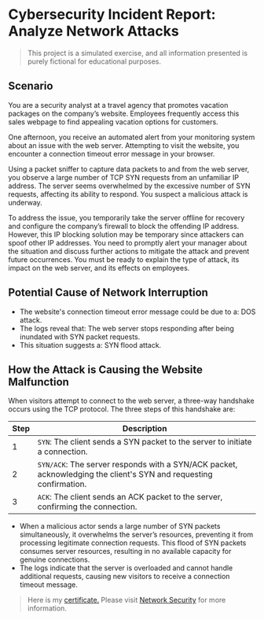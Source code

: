 # Cybersecurity Incident Report: Analyze Network Attacks

> This project is a simulated exercise, and all information presented is purely fictional for educational purposes.

## Scenario

You are a security analyst at a travel agency that promotes vacation packages on the company’s website. Employees frequently access this sales webpage to find appealing vacation options for customers.

One afternoon, you receive an automated alert from your monitoring system about an issue with the web server. Attempting to visit the website, you encounter a connection timeout error message in your browser.

Using a packet sniffer to capture data packets to and from the web server, you observe a large number of TCP SYN requests from an unfamiliar IP address. The server seems overwhelmed by the excessive number of SYN requests, affecting its ability to respond. You suspect a malicious attack is underway.

To address the issue, you temporarily take the server offline for recovery and configure the company’s firewall to block the offending IP address. However, this IP blocking solution may be temporary since attackers can spoof other IP addresses. You need to promptly alert your manager about the situation and discuss further actions to mitigate the attack and prevent future occurrences. You must be ready to explain the type of attack, its impact on the web server, and its effects on employees.

## Potential Cause of Network Interruption

* The website's connection timeout error message could be due to a: DOS attack.
* The logs reveal that: The web server stops responding after being inundated with SYN packet requests.
* This situation suggests a: SYN flood attack.

## How the Attack is Causing the Website Malfunction

When visitors attempt to connect to the web server, a three-way handshake occurs using the TCP protocol. The three steps of this handshake are:

| Step | Description |
|---|---|
| 1 | `SYN`: The client sends a SYN packet to the server to initiate a connection. |
| 2 | `SYN/ACK`: The server responds with a SYN/ACK packet, acknowledging the client's SYN and requesting confirmation. |
| 3 | `ACK`: The client sends an ACK packet to the server, confirming the connection. |

* When a malicious actor sends a large number of SYN packets simultaneously, it overwhelms the server’s resources, preventing it from processing legitimate connection requests. This flood of SYN packets consumes server resources, resulting in no available capacity for genuine connections.
* The logs indicate that the server is overloaded and cannot handle additional requests, causing new visitors to receive a connection timeout message.

> Here is my [certificate.](https://www.coursera.org/account/accomplishments/certificate/WEFLM2V5PYQU) Please visit [Network Security](https://www.coursera.org/learn/networks-and-network-security?specialization=google-cybersecurity) for more information.

